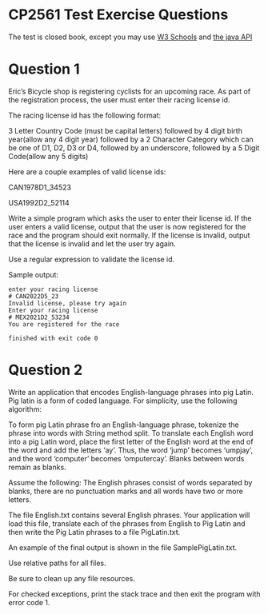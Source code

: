 # CP2561 Test Exercise Questions

The test is closed book, except you may use 
[W3 Schools](w3schools.com) and [the java API](https://docs.oracle.com/en/java/javase/20/docs/api/index.html)



# Question 1

Eric’s Bicycle shop is registering cyclists for an upcoming race. As part of the registration process, the user must enter their racing license id.

The racing license id has the following format:

3 Letter Country Code (must be capital letters) followed by 4 digit birth year(allow any 4 digit year) followed by a 2 Character Category which can be one of D1, D2, D3 or D4, followed by an underscore, followed by a 5 Digit Code(allow any 5 digits)

Here are a couple examples of valid license ids:

CAN1978D1_34523

USA1992D2_52114

Write a simple program which asks the user to enter their license id. If the user enters a valid license, output that the user is now registered for the race and the program should exit normally. If the license is invalid, output that the license is invalid and let the user try again.

Use a regular expression to validate the license id.



Sample output:
```
enter your racing license
# CAN2022D5_23
Invalid license, please try again
Enter your racing license
# MEX2021D2_53234
You are registered for the race

finished with exit code 0
```

# Question 2

Write an application that encodes English-language phrases into pig Latin. Pig latin is a form of coded language. For simplicity, use the following algorithm:

To form pig Latin phrase fro an English-language phrase, tokenize the phrase into words with String method split. To translate each English word into a pig Latin word, place the first letter of the English word at the end of the word and add the letters ‘ay’. Thus, the word ‘jump’ becomes ‘umpjay’, and the word ‘computer’ becomes ‘omputercay’. Blanks between words remain as blanks.

Assume the following: The English phrases consist of words separated by blanks, there are no punctuation marks and all words have two or more letters.

The file English.txt contains several English phrases. Your application will load this file, translate each of the phrases from English to Pig Latin and then write the Pig Latin phrases to a file PigLatin.txt.

An example of the final output is shown in the file SamplePigLatin.txt.

Use relative paths for all files.

Be sure to clean up any file resources.

For checked exceptions, print the stack trace and then exit the program with error code 1.



